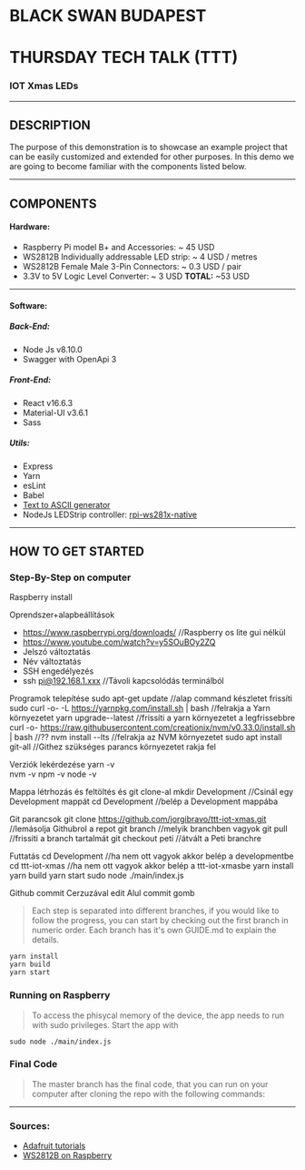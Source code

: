 # BLACK SWAN BUDAPEST
# THURSDAY TECH TALK (TTT)
### IOT Xmas LEDs
---

## DESCRIPTION
The purpose of this demonstration is to showcase an example project that can be easily customized and extended for other purposes. In this demo we are going to become familiar with the components listed below.

---
## COMPONENTS
#### Hardware:
- Raspberry Pi model B+ and Accessories: ~ 45 USD
- WS2812B Individually addressable LED strip: ~ 4 USD / metres
- WS2812B Female Male 3-Pin Connectors: ~ 0.3 USD / pair
- 3.3V to 5V Logic Level Converter: ~ 3 USD
**TOTAL:** ~53 USD

---

#### Software:
##### Back-End:
- Node Js v8.10.0
- Swagger with OpenApi 3

##### Front-End:
- React v16.6.3
- Material-UI v3.6.1
- Sass

##### Utils:
- Express
- Yarn
- esLint
- Babel
- [Text to ASCII generator](http://patorjk.com/software/taag/#p=display&f=Small&t=myComment)
- NodeJs LEDStrip controller: [rpi-ws281x-native](https://www.npmjs.com/package/rpi-ws281x-native)

---

## HOW TO GET STARTED
### Step-By-Step on computer

Raspberry install

Oprendszer+alapbeállítások
- https://www.raspberrypi.org/downloads/	//Raspberry os lite gui nélkül 
- https://www.youtube.com/watch?v=y5SOuBOy2ZQ
- Jelszó változtatás
- Név változtatás
- SSH engedélyezés
- ssh pi@192.168.1.xxx 	//Távoli kapcsolódás terminálból

Programok telepítése
sudo apt-get update	 //alap command készletet frissíti
sudo curl -o- -L https://yarnpkg.com/install.sh | bash 		//felrakja a Yarn környezetet
yarn upgrade--latest 	//frissíti a yarn környezetet a legfrissebbre
curl -o- https://raw.githubusercontent.com/creationix/nvm/v0.33.0/install.sh | bash //??
nvm install --lts 	//felrakja az NVM környezetet
sudo apt install git-all  //Githez szükséges parancs környezetet rakja fel

Verziók lekérdezése
yarn -v  
nvm -v
npm -v
node -v

Mappa létrhozás és feltöltés és git clone-al
mkdir Development		//Csinál egy Development mappát
cd Development	//belép a Development mappába

Git parancsok
git clone https://github.com/jorgibravo/ttt-iot-xmas.git	//lemásolja Githubrol a repot
git branch	//melyik branchben vagyok
git pull	//frissiti a branch tartalmát
git checkout peti	//átvált a Peti branchre

Futtatás
cd Development	//ha nem ott vagyok akkor belép a developmentbe
cd ttt-iot-xmas	//ha nem ott vagyok akkor belép a ttt-iot-xmasbe
yarn install
yarn build
yarn start
sudo node ./main/index.js

Github commit
Cerzuzával edit
Alul commit gomb


> Each step is separated into different branches, if you would like to follow the progress, you can start by checking out the first branch in numeric order. Each branch has it's own GUIDE.md to explain the details.
```
yarn install
yarn build
yarn start
```

### Running on Raspberry
> To access the phisycal memory of the device, the app needs to run with sudo privileges. Start the app with
```
sudo node ./main/index.js
```

### Final Code
> The master branch has the final code, that you can run on your computer after cloning the repo with the following commands:


---


### Sources:
- [Adafruit tutorials](https://learn.adafruit.com/adafruit-neopixel-uberguide?view=all)
- [WS2812B on Raspberry](https://blog.hypriot.com/post/drive-neopixels-in-docker/)
